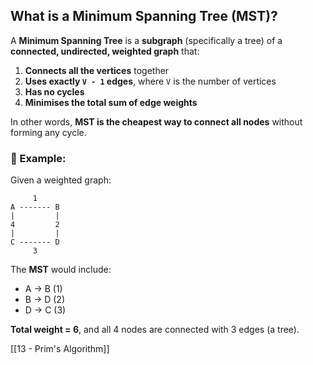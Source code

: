 ## What is a Minimum Spanning Tree (MST)?

A **Minimum Spanning Tree** is a **subgraph** (specifically a tree) of a **connected, undirected, weighted graph** that:
1. **Connects all the vertices** together
2. **Uses exactly `V - 1` edges**, where `V` is the number of vertices
3. **Has no cycles**
4. **Minimises the total sum of edge weights**

In other words, **MST is the cheapest way to connect all nodes** without forming any cycle.

### 📌 Example:

Given a weighted graph:
```less
     1
A ------- B
|         |
4         2
|         |
C ------- D
     3

```

The **MST** would include:
- A → B (1)
- B → D (2)
- D → C (3)

**Total weight = 6**, and all 4 nodes are connected with 3 edges (a tree).

[[13 - Prim's Algorithm]]